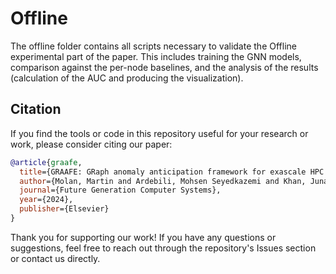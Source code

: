 # Offline
The offline folder contains all scripts necessary to validate the Offline experimental part of the paper.
This includes training the GNN models, comparison against the per-node baselines, and the analysis of the results 
(calculation of the AUC and producing the visualization).


## Citation
If you find the tools or code in this repository useful for your research or work, please consider citing our paper:

```bibtex
@article{graafe,
  title={GRAAFE: GRaph anomaly anticipation framework for exascale HPC systems},
  author={Molan, Martin and Ardebili, Mohsen Seyedkazemi and Khan, Junaid Ahmed and Beneventi, Francesco and Cesarini, Daniele and Borghesi, Andrea and Bartolini, Andrea},
  journal={Future Generation Computer Systems},
  year={2024},
  publisher={Elsevier}
}
```

Thank you for supporting our work! If you have any questions or suggestions, feel free to reach out through the repository's Issues section or contact us directly.
